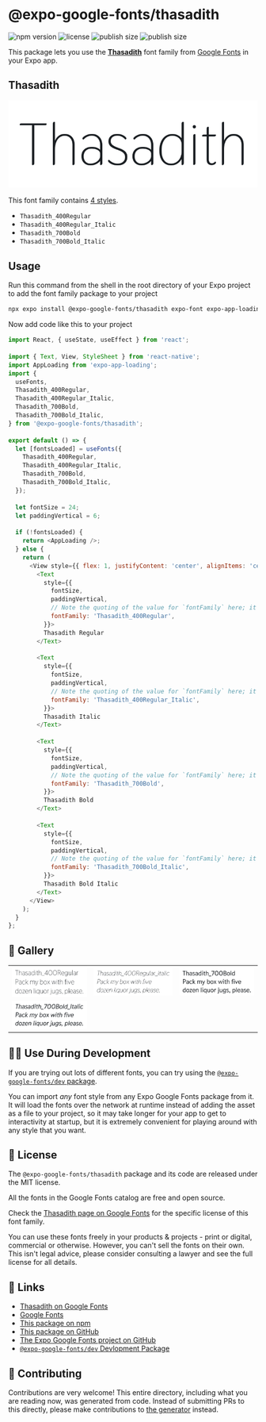# @expo-google-fonts/thasadith

![npm version](https://flat.badgen.net/npm/v/@expo-google-fonts/thasadith)
![license](https://flat.badgen.net/github/license/expo/google-fonts)
![publish size](https://flat.badgen.net/packagephobia/install/@expo-google-fonts/thasadith)
![publish size](https://flat.badgen.net/packagephobia/publish/@expo-google-fonts/thasadith)

This package lets you use the [**Thasadith**](https://fonts.google.com/specimen/Thasadith) font family from [Google Fonts](https://fonts.google.com/) in your Expo app.

## Thasadith

![Thasadith](./font-family.png)

This font family contains [4 styles](#-gallery).

- `Thasadith_400Regular`
- `Thasadith_400Regular_Italic`
- `Thasadith_700Bold`
- `Thasadith_700Bold_Italic`

## Usage

Run this command from the shell in the root directory of your Expo project to add the font family package to your project
```sh
npx expo install @expo-google-fonts/thasadith expo-font expo-app-loading
```

Now add code like this to your project
```js
import React, { useState, useEffect } from 'react';

import { Text, View, StyleSheet } from 'react-native';
import AppLoading from 'expo-app-loading';
import {
  useFonts,
  Thasadith_400Regular,
  Thasadith_400Regular_Italic,
  Thasadith_700Bold,
  Thasadith_700Bold_Italic,
} from '@expo-google-fonts/thasadith';

export default () => {
  let [fontsLoaded] = useFonts({
    Thasadith_400Regular,
    Thasadith_400Regular_Italic,
    Thasadith_700Bold,
    Thasadith_700Bold_Italic,
  });

  let fontSize = 24;
  let paddingVertical = 6;

  if (!fontsLoaded) {
    return <AppLoading />;
  } else {
    return (
      <View style={{ flex: 1, justifyContent: 'center', alignItems: 'center' }}>
        <Text
          style={{
            fontSize,
            paddingVertical,
            // Note the quoting of the value for `fontFamily` here; it expects a string!
            fontFamily: 'Thasadith_400Regular',
          }}>
          Thasadith Regular
        </Text>

        <Text
          style={{
            fontSize,
            paddingVertical,
            // Note the quoting of the value for `fontFamily` here; it expects a string!
            fontFamily: 'Thasadith_400Regular_Italic',
          }}>
          Thasadith Italic
        </Text>

        <Text
          style={{
            fontSize,
            paddingVertical,
            // Note the quoting of the value for `fontFamily` here; it expects a string!
            fontFamily: 'Thasadith_700Bold',
          }}>
          Thasadith Bold
        </Text>

        <Text
          style={{
            fontSize,
            paddingVertical,
            // Note the quoting of the value for `fontFamily` here; it expects a string!
            fontFamily: 'Thasadith_700Bold_Italic',
          }}>
          Thasadith Bold Italic
        </Text>
      </View>
    );
  }
};

```

## 🔡 Gallery


||||
|-|-|-|
|![Thasadith_400Regular](./Thasadith_400Regular.ttf.png)|![Thasadith_400Regular_Italic](./Thasadith_400Regular_Italic.ttf.png)|![Thasadith_700Bold](./Thasadith_700Bold.ttf.png)||
|![Thasadith_700Bold_Italic](./Thasadith_700Bold_Italic.ttf.png)||||


## 👩‍💻 Use During Development

If you are trying out lots of different fonts, you can try using the [`@expo-google-fonts/dev` package](https://github.com/expo/google-fonts/tree/master/font-packages/dev#readme).

You can import *any* font style from any Expo Google Fonts package from it. It will load the fonts
over the network at runtime instead of adding the asset as a file to your project, so it may take longer
for your app to get to interactivity at startup, but it is extremely convenient
for playing around with any style that you want.

## 📖 License

The `@expo-google-fonts/thasadith` package and its code are released under the MIT license.

All the fonts in the Google Fonts catalog are free and open source.

Check the [Thasadith page on Google Fonts](https://fonts.google.com/specimen/Thasadith) for the specific license of this font family.

You can use these fonts freely in your products & projects - print or digital, commercial or otherwise. However, you can't sell the fonts on their own. This isn't legal advice, please consider consulting a lawyer and see the full license for all details.

## 🔗 Links

- [Thasadith on Google Fonts](https://fonts.google.com/specimen/Thasadith)
- [Google Fonts](https://fonts.google.com/)
- [This package on npm](https://www.npmjs.com/package/@expo-google-fonts/thasadith)
- [This package on GitHub](https://github.com/expo/google-fonts/tree/master/font-packages/thasadith)
- [The Expo Google Fonts project on GitHub](https://github.com/expo/google-fonts)
- [`@expo-google-fonts/dev` Devlopment Package](https://github.com/expo/google-fonts/tree/master/font-packages/dev)

## 🤝 Contributing

Contributions are very welcome! This entire directory, including what you are reading now, was generated from code. Instead of submitting PRs to this directly, please make contributions to [the generator](https://github.com/expo/google-fonts/tree/master/packages/generator) instead.
